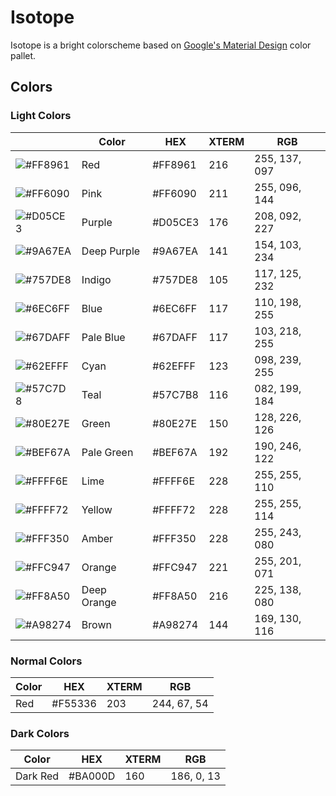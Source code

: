 # Isotope #

Isotope is a bright colorscheme based on [Google's Material
Design](https://material.io) color pallet.

## Colors ##

### Light Colors ###

|                                                         | Color       | HEX     | XTERM | RGB           |
|---------------------------------------------------------|-------------|---------|-------|---------------|
| ![#FF8961](https://placehold.it/15/ff8961/000000?text=+) | Red         | #FF8961 | 216   | 255, 137, 097 |
| ![#FF6090](https://placehold.it/15/ff6090/000000?text=+) | Pink        | #FF6090 | 211   | 255, 096, 144 |
| ![#D05CE3](https://placehold.it/15/d05ce3/000000?text=+) | Purple      | #D05CE3 | 176   | 208, 092, 227 |
| ![#9A67EA](https://placehold.it/15/9a67ea/000000?text=+) | Deep Purple | #9A67EA | 141   | 154, 103, 234 |
| ![#757DE8](https://placehold.it/15/757de8/000000?text=+) | Indigo      | #757DE8 | 105   | 117, 125, 232 |
| ![#6EC6FF](https://placehold.it/15/6ec6ff/000000?text=+) | Blue        | #6EC6FF | 117   | 110, 198, 255 |
| ![#67DAFF](https://placehold.it/15/67daff/000000?text=+) | Pale Blue   | #67DAFF | 117   | 103, 218, 255 |
| ![#62EFFF](https://placehold.it/15/62efff/000000?text=+) | Cyan        | #62EFFF | 123   | 098, 239, 255 |
| ![#57C7D8](https://placehold.it/15/57c7b8/000000?text=+) | Teal        | #57C7B8 | 116   | 082, 199, 184 |
| ![#80E27E](https://placehold.it/15/80e27e/000000?text=+) | Green       | #80E27E | 150   | 128, 226, 126 |
| ![#BEF67A](https://placehold.it/15/bef67a/000000?text=+) | Pale Green  | #BEF67A | 192   | 190, 246, 122 |
| ![#FFFF6E](https://placehold.it/15/ffff6e/000000?text=+) | Lime        | #FFFF6E | 228   | 255, 255, 110 |
| ![#FFFF72](https://placehold.it/15/ffff72/000000?text=+) | Yellow      | #FFFF72 | 228   | 255, 255, 114 |
| ![#FFF350](https://placehold.it/15/fff350/000000?text=+) | Amber       | #FFF350 | 228   | 255, 243, 080 |
| ![#FFC947](https://placehold.it/15/ffc947/000000?text=+) | Orange      | #FFC947 | 221   | 255, 201, 071 |
| ![#FF8A50](https://placehold.it/15/ff8a50/000000?text=+) | Deep Orange | #FF8A50 | 216   | 225, 138, 080 |
| ![#A98274](https://placehold.it/15/a98274/000000?text=+) | Brown       | #A98274 | 144   | 169, 130, 116 |


### Normal Colors ###

| Color | HEX     | XTERM | RGB           |
|-------|---------|-------|---------------|
| Red   | #F55336 | 203   | 244,  67,  54 |

### Dark Colors ###

| Color      | HEX     | XTERM | RGB           |
|------------|---------|-------|---------------|
| Dark Red   | #BA000D | 160   | 186,   0,  13 |

